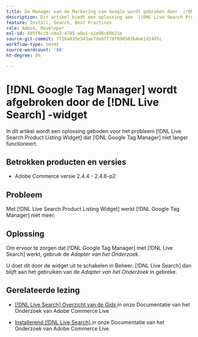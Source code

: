 ```yaml
---
title: De Manager van de Markering van Google wordt gebroken door  [!DNL Live Search]  widget
description: Dit artikel biedt een oplossing aan  [!DNL Live Search Product Listing Widget]  veroorzakend  [!DNL Google Tag Manager]  op te houden werkend.
feature: Install, Search, Best Practices
role: Admin, Developer
exl-id: 485f8ccb-cba2-4785-a8e1-a1e98c88b21e
source-git-commit: 7718a835e343ae7da9ff79f690503b4ee1d140fc
workflow-type: tm+mt
source-wordcount: '98'
ht-degree: 0%

---
```


# [!DNL Google Tag Manager] wordt afgebroken door de [!DNL Live Search] -widget

In dit artikel wordt een oplossing geboden voor het probleem [!DNL Live Search Product Listing Widget] dat [!DNL Google Tag Manager] niet langer functioneert.

## Betrokken producten en versies

* Adobe Commerce versie 2.4.4 - 2.4.6-p2

## Probleem

Met [!DNL Live Search Product Listing Widget] werkt [!DNL Google Tag Manager] niet meer.

## Oplossing

Om ervoor te zorgen dat [!DNL Google Tag Manager] met [!DNL Live Search] werkt, gebruik de *Adapter van het Onderzoek*.

U doet dit door de widget uit te schakelen in Beheer. [!DNL Live Search] dan blijft aan het gebruiken van de *Adapter van het Onderzoek* in gebreke.

## Gerelateerde lezing

* [[!DNL Live Search]  Overzicht van de Gids ](https://experienceleague.adobe.com/docs/commerce-merchant-services/live-search/guide-overview.html) in onze Documentatie van het Onderzoek van Adobe Commerce Live

* [ Installerend  [!DNL Live Search] ](https://experienceleague.adobe.com/docs/commerce-merchant-services/live-search/onboard/install.html) in onze Documentatie van het Onderzoek van Adobe Commerce Live
